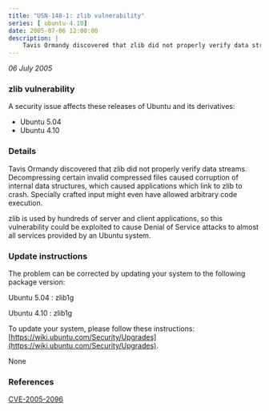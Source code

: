 ```yaml
---
title: "USN-148-1: zlib vulnerability"
series: [ ubuntu-4.10]
date: 2005-07-06 12:00:00
description: |
    Tavis Ormandy discovered that zlib did not properly verify data streams.  Decompressing certain invalid compressed files caused corruption of internal data structures, which caused applications which link to zlib to crash.  Specially crafted input might even have allowed arbitrary code execution.
--- 
```

 
 

*06 July 2005*

### zlib vulnerability

A security issue affects these releases of Ubuntu and its derivatives:

* Ubuntu 5.04
* Ubuntu 4.10

### Details

Tavis Ormandy discovered that zlib did not properly verify data streams. Decompressing certain invalid compressed files caused corruption of internal data structures, which caused applications which link to zlib to crash. Specially crafted input might even have allowed arbitrary code execution.

zlib is used by hundreds of server and client applications, so this vulnerability could be exploited to cause Denial of Service attacks to almost all services provided by an Ubuntu system.

### Update instructions

The problem can be corrected by updating your system to the following package version:

Ubuntu 5.04
 : zlib1g 

Ubuntu 4.10
 : zlib1g 

To update your system, please follow these instructions: [https://wiki.ubuntu.com/Security/Upgrades](https://wiki.ubuntu.com/Security/Upgrades).

None

### References

 
 [CVE-2005-2096](http://people.ubuntu.com/~ubuntu-security/cve/CVE-2005-2096)
 

